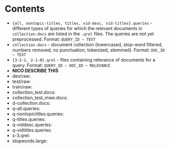 # Contents

* `{all, nontopic-titles, titles, vid-desc, vid-titles}.queries` - different types of queries for which the relevant documents in `collection.docs` are listed in the `.qrel` files. The queries are not yet preprocessed. Format: `QUERY_ID ~ TEXT`
* `collection.docs`     - document collection (lowercased, stop-word filtered, numbers removed, no punctuation, tokenized, stemmed). Format: `DOC_ID ~ TEXT`
* `{3-2-1, 2-1-0}.qrel` - files containing relevance of documents for a query. Format: `QUERY_ID ~ DOC_ID ~ RELEVANCE`
 * __NICO DESCRIBE THIS__
 * dev/raw: 
 * test/raw: 
 * train/raw: 
 * collection\_test.docs:
 * collection\_test\_mwe.docs:
 * d-collection.docs:
 * q-all.queries:
 * q-nontopictitles.queries:
 * q-titles.queries:
 * q-viddesc.queries:
 * q-vidtitles.queries:
 * s-3.qrel:
 * stopwords.large:
